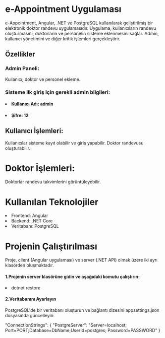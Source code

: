 # e-Appointment Uygulaması
e-Appointment, Angular, .NET ve PostgreSQL kullanılarak geliştirilmiş bir elektronik doktor randevu uygulamasıdır. Uygulama, kullanıcıların randevu oluşturmasını, doktorların ve personelin sisteme eklenmesini sağlar. Admin, kullanıcı yönetimini ve diğer kritik işlemleri gerçekleştirir.

## Özellikler
### Admin Paneli:
Kullanıcı, doktor ve personel ekleme.
### Sisteme ilk giriş için gerekli admin bilgileri:
#### <li>Kullanıcı Adı: admin
#### <li>Şifre: 12
## Kullanıcı İşlemleri:
Kullanıcılar sisteme kayıt olabilir ve giriş yapabilir.
Doktor randevusu oluşturabilir.
# Doktor İşlemleri:
Doktorlar randevu takvimlerini görüntüleyebilir.
# Kullanılan Teknolojiler
<li>Frontend: Angular</li>
<li>Backend: .NET Core</li>
<li>Veritabanı: PostgreSQL</li>

# Projenin Çalıştırılması
Proje, client (Angular uygulaması) ve server (.NET API) olmak üzere iki ayrı klasörden oluşmaktadır.
#### 1.Projenin server klasörüne gidin ve aşağıdaki komutu çalıştırın:
<li>dotnet restore</li>
  
#### 2.Veritabanını Ayarlayın
<p>PostgreSQL'de bir veritabanı oluşturun ve bağlantı dizesini appsettings.json dosyasında güncelleyin:</p>
"ConnectionStrings": {
  "PostgreServer": "Server=localhost; Port=PORT;Database=DbName;UserId=postgres; Password=PASSWORD"
}
